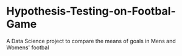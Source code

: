 # Hypothesis-Testing-on-Footbal-Game
A Data Science project to compare the means of goals in Mens and Womens' footbal
